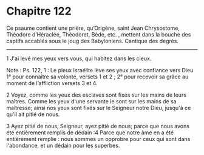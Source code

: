 # Chapitre 122

Ce psaume contient une prière, qu’Origène, saint Jean Chrysostome, Théodore d’Héraclée, Théodoret, Bède, etc. , mettent dans la bouche des captifs accablés sous le joug des Babyloniens.
Cantique des degrés.

***

1 J'ai levé mes yeux vers vous, qui habitez dans les cieux.

<span class="bible-note">Note : </span> Ps. 122, 1 : Le pieux Israélite lève ses yeux avec confiance vers Dieu 1° pour connaître sa volonté, versets 1 et 2 ; 2° pour recevoir sa grâce au moment de l’affliction versets 3 et 4.


2 Voyez, comme les yeux des esclaves sont fixés sur les mains de leurs maîtres. Comme les yeux d'une servante le sont sur les mains de sa maîtresse; ainsi nos yeux sont fixés sur le Seigneur notre Dieu, jusqu'à ce qu'il ait pitié de nous.


3 Ayez pitié de nous, Seigneur, ayez pitié de nous; parce que nous avons été entièrement remplis de dédain :4 Parce que notre âme en a été entièrement remplie : nous sommes un opprobre pour ceux qui sont dans l'abondance, et un dédain pour les superbes.

